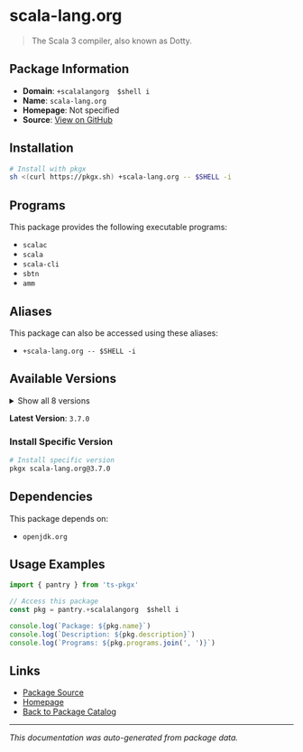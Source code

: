 # scala-lang.org

> The Scala 3 compiler, also known as Dotty.

## Package Information

- **Domain**: `+scalalangorg  $shell i`
- **Name**: `scala-lang.org`
- **Homepage**: Not specified
- **Source**: [View on GitHub](https://github.com/pkgxdev/pantry/tree/main/projects/scala-lang.org/package.yml)

## Installation

```bash
# Install with pkgx
sh <(curl https://pkgx.sh) +scala-lang.org -- $SHELL -i
```

## Programs

This package provides the following executable programs:

- `scalac`
- `scala`
- `scala-cli`
- `sbtn`
- `amm`

## Aliases

This package can also be accessed using these aliases:

- `+scala-lang.org -- $SHELL -i`

## Available Versions

<details>
<summary>Show all 8 versions</summary>

- `3.7.0`, `3.6.4`, `3.6.3`, `3.6.2`, `3.5.2`
- `3.5.1`, `3.3.6`, `3.3.5`

</details>

**Latest Version**: `3.7.0`

### Install Specific Version

```bash
# Install specific version
pkgx scala-lang.org@3.7.0
```

## Dependencies

This package depends on:

- `openjdk.org`

## Usage Examples

```typescript
import { pantry } from 'ts-pkgx'

// Access this package
const pkg = pantry.+scalalangorg  $shell i

console.log(`Package: ${pkg.name}`)
console.log(`Description: ${pkg.description}`)
console.log(`Programs: ${pkg.programs.join(', ')}`)
```

## Links

- [Package Source](https://github.com/pkgxdev/pantry/tree/main/projects/scala-lang.org/package.yml)
- [Homepage](#)
- [Back to Package Catalog](../package-catalog.md)

---

*This documentation was auto-generated from package data.*
